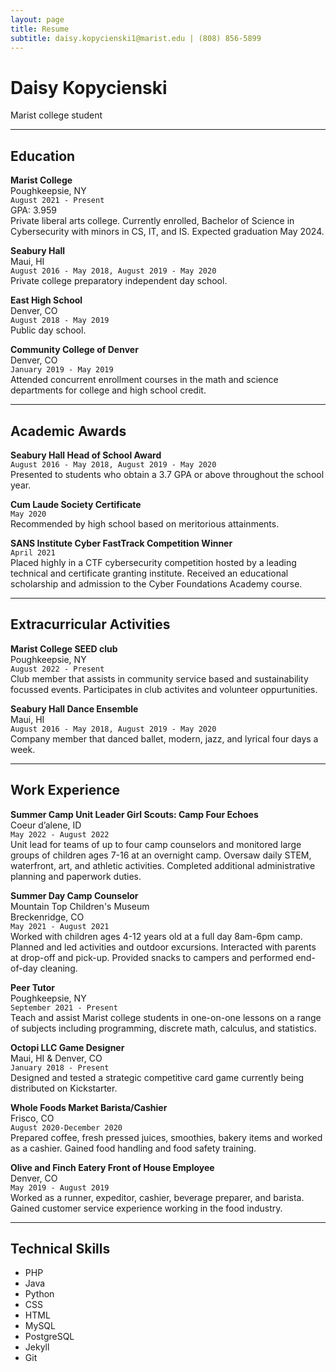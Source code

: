 ```yaml
---
layout: page
title: Resume
subtitle: daisy.kopycienski1@marist.edu | (808) 856-5899
---
```


# Daisy Kopycienski
Marist college student

---


## Education

**Marist College**   \
Poughkeepsie, NY   \
`August 2021 - Present`  \
GPA: 3.959  \
Private liberal arts college. Currently enrolled, Bachelor of Science in Cybersecurity with minors in CS, IT, and IS. Expected graduation May 2024.

**Seabury Hall** \
Maui, HI  \
`August 2016 - May 2018, August 2019 - May 2020`  \
Private college preparatory independent day school.  

**East High School**  \
Denver, CO  \
`August 2018 - May 2019`  \
Public day school.  

**Community College of Denver**  \
Denver, CO  \
`January 2019 - May 2019`  \
Attended concurrent enrollment courses in the math and science departments for college and high school credit.

---
## Academic Awards 

**Seabury Hall Head of School Award**  \
`August 2016 - May 2018, August 2019 - May 2020`  \
Presented to students who obtain a 3.7 GPA or above throughout the school year.

**Cum Laude Society Certificate**  \
`May 2020`  \
Recommended by high school based on meritorious attainments.  

**SANS Institute Cyber FastTrack Competition Winner**  \
`April 2021`  \
Placed highly in a CTF cybersecurity competition hosted by a leading technical and certificate granting institute. Received an educational scholarship and admission to the Cyber Foundations Academy course. 

---
## Extracurricular Activities  

**Marist College SEED club**  \
Poughkeepsie, NY  \
`August 2022 - Present`  \
Club member that assists in community service based and sustainability focussed events. Participates in club activites and volunteer oppurtunities.

**Seabury Hall Dance Ensemble**  \
Maui, HI   \
`August 2016 - May 2018, August 2019 - May 2020`  \
Company member that danced ballet, modern, jazz, and lyrical four days a week.

---
## Work Experience

**Summer Camp Unit Leader Girl Scouts: Camp Four Echoes**  \
Coeur d’alene, ID  \
`May 2022 - August 2022`  \
Unit lead for teams of up to four camp counselors and monitored large groups of children ages 7-16 at an overnight camp. Oversaw daily STEM, waterfront, art, and athletic activities. Completed additional administrative planning and paperwork duties. 

**Summer Day Camp Counselor**  \
Mountain Top Children's Museum  \
Breckenridge, CO  \
`May 2021 - August 2021`  \
Worked with children ages 4-12 years old at a full day 8am-6pm camp. Planned and led activities and outdoor excursions. Interacted with parents at drop-off and pick-up. Provided snacks to campers and performed end-of-day cleaning.

**Peer Tutor**  \
Poughkeepsie, NY   \
`September 2021 - Present`   \
Teach and assist Marist college students in one-on-one lessons on a range of subjects including programming, discrete math, calculus, and statistics.

**Octopi LLC Game Designer**  \
Maui, HI & Denver, CO  \
`January 2018 - Present`  \
Designed and tested a strategic competitive card game currently being distributed on Kickstarter. 

**Whole Foods Market Barista/Cashier**  \
Frisco, CO   \
`August 2020-December 2020`  \
Prepared coffee, fresh pressed juices, smoothies, bakery items and worked as a cashier. Gained food handling and food safety training.

**Olive and Finch Eatery Front of House Employee**  \
Denver, CO  \
`May 2019 - August 2019`  \
Worked as a runner, expeditor, cashier, beverage preparer, and barista. Gained customer service experience working in the food industry.

---
## Technical Skills  

- PHP
- Java
- Python
- CSS
- HTML
- MySQL
- PostgreSQL
- Jekyll
- Git


<!-- ### Footer

Last updated: September 2022 -->
